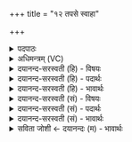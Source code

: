 +++
title = "१२ तपसे स्वाहा"

+++
<details><summary>पदपाठः</summary>

तप॑से। स्वाहा॑। तप्य॑ते। स्वाहा॑। तप्य॑मानाय। स्वाहा॑। त॒प्ताय॑। स्वाहा॑। घ॒र्माय॑। स्वाहा॑। निष्कृ॑त्यै। निःऽकृ॑त्या॒ इति॒ निः॒ऽकृ॑त्यै। स्वाहा॑। प्राय॑श्चित्यै। स्वाहा॑। भे॒ष॒जाय॑। स्वाहा॑। १२।
</details>

<details><summary>अधिमन्त्रम् (VC)</summary>

- अग्निर्देवता
- दीर्घतमा ऋषिः
- त्रिष्टुप्
- धैवतः
</details>

<details><summary>दयानन्द-सरस्वती (हि) - विषयः</summary>

फिर मनुष्यों को किन साधनों से सुख प्राप्त करना चाहिये, इस विषय को अगले मन्त्र में कहा है ॥
</details>

<details><summary>दयानन्द-सरस्वती (हि) - पदार्थः</summary>

पदार्थान्वयभाषाः -  मनुष्यों को चाहिये (तपसे) प्रताप के लिये (स्वाहा) (तप्यते) सन्ताप को प्राप्त होनेवाले के लिये (स्वाहा) (तप्यमानाय) ताप गर्मी को प्राप्त होनेवाले के लिये (स्वाहा) (तप्ताय) तपे हुए के लिये (स्वाहा) (घर्माय) दिन के होने को (स्वाहा) (निष्कृत्यै) निवारण के लिये (स्वाहा) (प्रायश्चित्यै) पापनिवृत्ति के लिये (स्वाहा) और (भेषजाय) सुख के लिये (स्वाहा) इस शब्द का निरन्तर प्रयोग करें ॥१२ ॥
</details>

<details><summary>दयानन्द-सरस्वती (हि) - भावार्थः</summary>

भावार्थभाषाः -  मनुष्यों को चाहिये कि प्राणायाम आदि साधनों से सब किल्विष का निवारण करके सुख को स्वयं प्राप्त हों, दूसरों को प्राप्त करावें ॥१२ ॥
</details>

<details><summary>दयानन्द-सरस्वती (सं) - विषयः</summary>

पुनर्मनुष्यैः कैः साधनैः सुखं प्राप्तव्यमित्याह ॥
</details>

<details><summary>दयानन्द-सरस्वती (सं) - पदार्थः</summary>

पदार्थान्वयभाषाः -  मनुष्यैस्तपसे स्वाहा तप्यते स्वाहा तप्यमानाय स्वाहा तप्ताय स्वाहा घर्माय स्वाहा निष्कृत्यै स्वाहा प्रायश्चित्यै स्वाहा भेषजाय स्वाहा च निरन्तरं प्रयोक्तव्या ॥१२ ॥
</details>

<details><summary>दयानन्द-सरस्वती (सं) - भावार्थः</summary>

भावार्थभाषाः -  मनुष्यैः प्राणायामादिसाधनैः सर्वं किल्विषं निवार्य्य सुखं प्राप्तव्यं प्रापयितव्यं च ॥१२ ॥
</details>

<details><summary>सविता जोशी ← दयानन्दः (म) - भावार्थः</summary>

भावार्थभाषाः -  माणसांनी पाप दूर करून प्राणायात इत्यादी साधनांनी स्वतः सुख प्राप्त करावे व इतरांनाही सुख द्यावे.
</details>